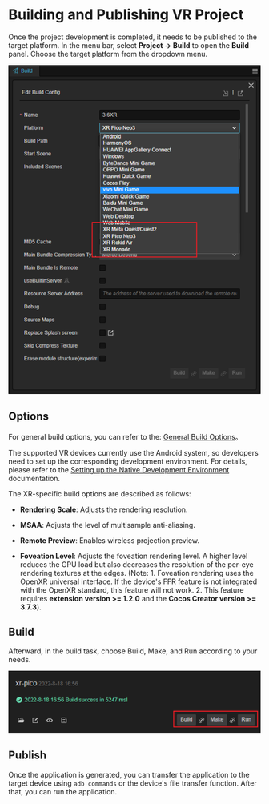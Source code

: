 # Building and Publishing VR Project

Once the project development is completed, it needs to be published to the target platform. In the menu bar, select **Project -> Build** to open the **Build** panel. Choose the target platform from the dropdown menu.

![select-platform](vr-proj-pub/select-platform.png)

## Options

For general build options, you can refer to the: [General Build Options](../../editor/publish/build-panel.md)。

The supported VR devices currently use the Android system, so developers need to set up the corresponding development environment. For details, please refer to the [Setting up the Native Development Environment](../../editor/publish/setup-native-development.md) documentation.

The XR-specific build options are described as follows:

- **Rendering Scale**: Adjusts the rendering resolution.

- **MSAA**:  Adjusts the level of multisample anti-aliasing.

- **Remote Preview**: Enables wireless projection preview.

- **Foveation Level**: Adjusts the foveation rendering level. A higher level reduces the GPU load but also decreases the resolution of the per-eye rendering textures at the edges. (Note: 1. Foveation rendering uses the OpenXR universal interface. If the device's FFR feature is not integrated with the OpenXR standard, this feature will not work. 2. This feature requires **extension version >= 1.2.0** and the **Cocos Creator version >= 3.7.3**).

## Build

Afterward, in the build task, choose Build, Make, and Run according to your needs.

![build](vr-proj-pub/build.png)

## Publish

Once the application is generated, you can transfer the application to the target device using `adb commands` or the device's file transfer function. After that, you can run the application.
